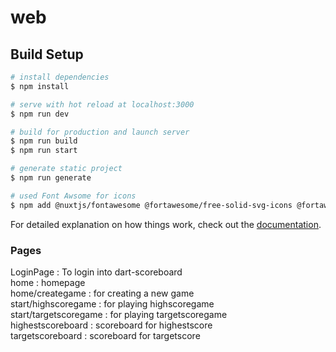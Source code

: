 # web

## Build Setup

```bash
# install dependencies
$ npm install

# serve with hot reload at localhost:3000
$ npm run dev

# build for production and launch server
$ npm run build
$ npm run start

# generate static project
$ npm run generate

# used Font Awsome for icons
$ npm add @nuxtjs/fontawesome @fortawesome/free-solid-svg-icons @fortawesome/free-brands-svg-icons -D 

```

For detailed explanation on how things work, check out the [documentation](https://nuxtjs.org).

### Pages
LoginPage : To login into dart-scoreboard<br />
home : homepage<br />
home/creategame : for creating a new game<br />
start/highscoregame : for playing highscoregame<br />
start/targetscoregame : for playing targetscoregame<br />
highestscoreboard : scoreboard for highestscore<br />
targetscoreboard : scoreboard for targetscore<br />
